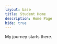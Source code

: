 ```yaml
---
layout: base
title: Student Home 
description: Home Page
hide: true
---
```


My journey starts there.
